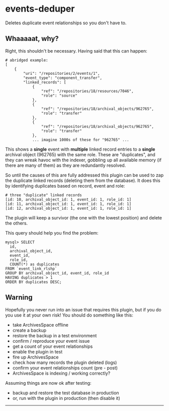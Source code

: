 # events-deduper

Deletes duplicate event relationships so you don't have to.

## Whaaaaat, why?

Right, this shouldn't be necessary. Having said that this can happen:

```
# abridged example:
[
    {
        "uri": "/repositories/2/events/1",
        "event_type": "component_transfer",
        "linked_records": [
            {
                "ref": "/repositories/18/resources/7046",
                "role": "source"
            },
            {
                "ref": "/repositories/18/archival_objects/962765",
                "role": "transfer"
            },
            {
                "ref": "/repositories/18/archival_objects/962765",
                "role": "transfer"
            },
            ... imagine 1000s of these for "962765" ...
```

This shows a __single__ event with __multiple__ linked record entries
to a __single__ archival object (962765) with the same role. These are
"duplicates", and they can wreak havoc with the indexer, gobbling
up all available memory (if there are many of them) as they are
redundantly resolved.

So until the causes of this are fully addressed this plugin can be used
to zap the duplicate linked records (deleting them from the database).
It does this by identifying duplicates based on record, event and role:

```
# three "duplicate" linked records
[id: 10, archival_object_id: 1, event_id: 1, role_id: 1]
[id: 11, archival_object_id: 1, event_id: 1, role_id: 1]
[id: 12, archival_object_id: 1, event_id: 1, role_id: 1]
```

The plugin will keep a survivor (the one with the lowest position) and
delete the others.

This query should help you find the problem:

```
mysql> SELECT
  id,
  archival_object_id,
  event_id,
  role_id,
  COUNT(*) as duplicates
FROM `event_link_rlshp`
GROUP BY archival_object_id, event_id, role_id
HAVING duplicates > 1
ORDER BY duplicates DESC;
```

## Warning

Hopefully you never run into an issue that requires this plugin, but if
you do you use it at your own risk! You should do something like this:

- take ArchivesSpace offline
- create a backup
- restore the backup in a test environment
- confirm / reproduce your event issue
- get a count of your event relationships
- enable the plugin in test
- fire up ArchivesSpace
- check how many records the plugin deleted (logs)
- confirm your event relationships count (pre - post)
- ArchivesSpace is indexing / working correctly?

Assuming things are now ok after testing:

- backup and restore the test database in production
- or, run with the plugin in production (then disable it)

---
